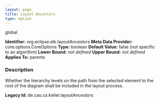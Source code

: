 ```yaml
---
layout: page
title: Layout Ancestors
type: option
---
```

global

**Identifier:** org.eclipse.elk.layoutAncestors
**Meta Data Provider:** core.options.CoreOptions
**Type:** boolean
**Default Value:**  false  (not specific to an algorithm)
**Lower Bound:** *not defined*
**Upper Bound:** *not defined*
**Applies To:** parents

### Description
Whether the hierarchy levels on the path from the selected element to the root of the diagram shall be included in the layout process.

**Legacy Id:** de.cau.cs.kieler.layoutAncestors

